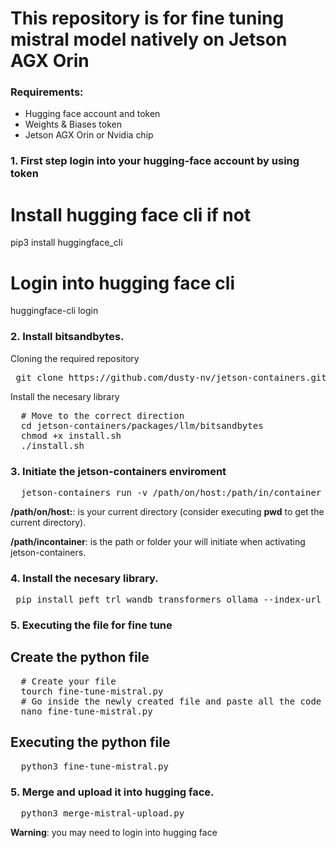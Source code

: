 # This repository is for fine tuning mistral model natively on Jetson AGX Orin

### Requirements:
- Hugging face account and token
- Weights & Biases token
- Jetson AGX Orin or Nvidia chip

### **1.** First step login into your hugging-face account by using token

  # Install hugging face cli if not
  
  pip3 install huggingface_cli

  # Login into hugging face cli
  
  huggingface-cli login

### **2.** Install bitsandbytes.
Cloning the required repository
<pre> git clone https://github.com/dusty-nv/jetson-containers.git </pre>
Install the necesary library
<pre>
  # Move to the correct direction
  cd jetson-containers/packages/llm/bitsandbytes
  chmod +x install.sh
  ./install.sh
</pre>

### **3.**  Initiate the jetson-containers enviroment
<pre>
  jetson-containers run -v /path/on/host:/path/in/container $(autotag bitsandbytes)
</pre>
**/path/on/host:**: is your current directory (consider executing **pwd** to get the current directory).

**/path/incontainer**: is the path or folder your will initiate when activating jetson-containers.

### **4.**  Install the necesary library.
<pre> pip install peft trl wandb transformers ollama --index-url https://pypi.org/simple </pre>

### **5.**  Executing the file for fine tune
## Create the python file
<pre>
  # Create your file
  tourch fine-tune-mistral.py
  # Go inside the newly created file and paste all the code in " fine-tune-mistral.py " in
  nano fine-tune-mistral.py
</pre>
## Executing the python file
<pre>
  python3 fine-tune-mistral.py
</pre>

### **5.** Merge and upload it into hugging face.
<pre>
  python3 merge-mistral-upload.py
</pre>

**Warning**: you may need to login into hugging face 
